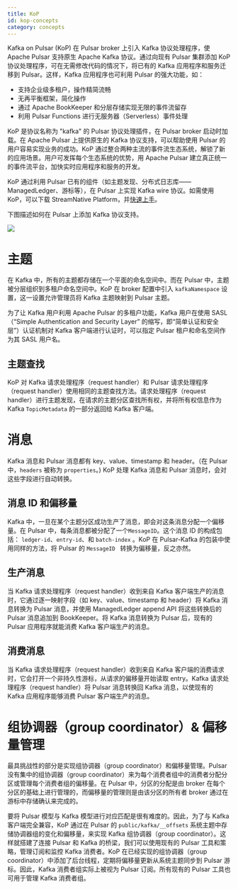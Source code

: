```yaml
---
title: KoP
id: kop-concepts
category: concepts
---
```


Kafka on Pulsar (KoP) 在 Pulsar broker 上引入 Kafka 协议处理程序，使 Apache Pulsar 支持原生 Apache Kafka 协议。通过向现有 Pulsar 集群添加 KoP 协议处理程序，可在无需修改代码的情况下，将已有的 Kafka 应用程序和服务迁移到 Pulsar。这样，Kafka 应用程序也可利用 Pulsar 的强大功能，如： 

- 支持企业级多租户，操作精简流畅
- 无再平衡框架，简化操作
- 通过 Apache BookKeeper 和分层存储实现无限的事件流留存
- 利用 Pulsar Functions 进行无服务器（Serverless）事件处理 

KoP 是协议名称为 "kafka" 的 Pulsar 协议处理插件，在 Pulsar broker 启动时加载。在 Apache Pulsar 上提供原生的 Kafka 协议支持，可以帮助使用 Pulsar 的用户容易实现业务的成功。KoP  通过整合两种主流的事件流生态系统，解锁了新的应用场景。用户可发挥每个生态系统的优势，用 Apache Pulsar 建立真正统一的事件流平台，加快实时应用程序和服务的开发。

KoP 通过利用 Pulsar 已有的组件（如主题发现、分布式日志库——ManagedLedger、游标等），在 Pulsar 上实现 Kafka wire 协议。如需使用 KoP，可以下载 StreamNative Platform，并[快速上手](/quickstart.md)。

下图描述如何在 Pulsar 上添加 Kafka 协议支持。 

![](../../../image/kop-architecture.png)

# 主题

在 Kafka 中，所有的主题都存储在一个平面的命名空间中。而在 Pulsar 中，主题被分层组织到多租户命名空间中。KoP 在 broker 配置中引入 `kafkaNamespace` 设置，这一设置允许管理员将 Kafka 主题映射到 Pulsar 主题。

为了让 Kafka 用户利用 Apache Pulsar 的多租户功能，Kafka 用户在使用 SASL （“Simple Authentication and Security Layer” 的缩写，即“简单认证和安全层”）认证机制对 Kafka 客户端进行认证时，可以指定 Pulsar 租户和命名空间作为其 SASL 用户名。

## 主题查找

KoP 对 Kafka 请求处理程序（request handler）和 Pulsar 请求处理程序（request handler）使用相同的主题查找方法。请求处理程序（request handler）进行主题发现，在请求的主题分区查找所有权，并将所有权信息作为 Kafka `TopicMetadata` 的一部分返回给 Kafka 客户端。

# 消息

Kafka 消息和 Pulsar 消息都有 key、value、timestamp 和 header。（在 Pulsar 中，`headers` 被称为 `properties`。) KoP 处理 Kafka 消息和 Pulsar 消息时，会对这些字段进行自动转换。

## 消息 ID 和偏移量

Kafka 中，一旦在某个主题分区成功生产了消息，即会对这条消息分配一个偏移量。在 Pulsar 中，每条消息都被分配了一个`MessageID`。这个消息 ID 的构成包括： `ledger-id`、`entry-id`、和 `batch-index` 。KoP 在 Pulsar-Kafka 的包装中使用同样的方法，将 Pulsar 的 `MessageID ` 转换为偏移量，反之亦然。

## 生产消息

当 Kafka 请求处理程序（request handler）收到来自 Kafka 客户端生产的消息时，它通过逐一映射字段（如 key、value、timestamp 和 header）将 Kafka 消息转换为 Pulsar 消息，并使用 ManagedLedger append API 将这些转换后的 Pulsar 消息追加到 BookKeeper。将 Kafka 消息转换为 Pulsar 后，现有的 Pulsar 应用程序就能消费 Kafka 客户端生产的消息。

## 消费消息

当 Kafka 请求处理程序（request handler）收到来自 Kafka 客户端的消费请求时，它会打开一个非持久性游标，从请求的偏移量开始读取 entry。Kafka 请求处理程序（request handler）将 Pulsar 消息转换回 Kafka 消息，以使现有的 Kafka 应用程序能够消费 Pulsar 客户端生产的消息。

# 组协调器（group coordinator）& 偏移量管理 

最具挑战性的部分是实现组协调器（group coordinator）和偏移量管理。Pulsar 没有集中的组协调器（group coordinator）来为每个消费者组中的消费者分配分区或管理每个消费者组的偏移量。在 Pulsar 中，分区的分配是由 broker 在每个分区的基础上进行管理的，而偏移量的管理则是由该分区的所有者 broker 通过在游标中存储确认来完成的。

要将 Pulsar 模型与 Kafka 模型进行对应匹配是很有难度的。因此，为了与 Kafka 客户端完全兼容，KoP 通过在 Pulsar 的 `public/kafka/__offsets` 系统主题中存储协调器组的变化和偏移量，来实现 Kafka 组协调器（group coordinator）。这样就搭建了连接 Pulsar 和 Kafka 的桥梁，我们可以使用现有的 Pulsar 工具和策略，管理订阅和监控 Kafka 消费者。KoP 在已经实现的组协调器（group coordinator）中添加了后台线程，定期将偏移量更新从系统主题同步到 Pulsar 游标。因此，Kafka 消费者组实际上被视为 Pulsar 订阅。所有现有的 Pulsar 工具也可用于管理 Kafka 消费者组。
